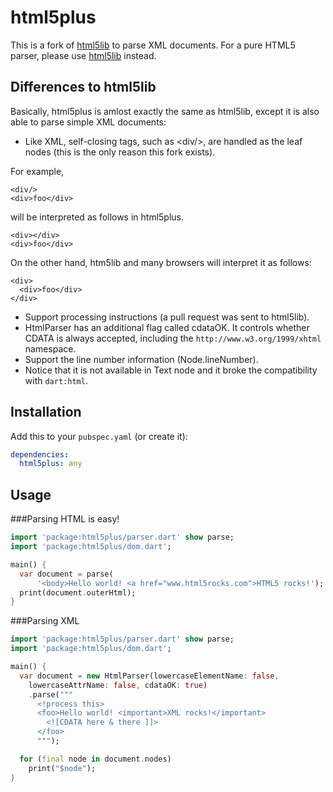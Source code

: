 html5plus
=========

This is a fork of [html5lib](https://github.com/dart-lang/html5lib) to parse XML documents. For a pure HTML5 parser, please use [html5lib](https://github.com/dart-lang/html5lib) instead.

Differences to html5lib
-----------------------

Basically, html5plus is amlost exactly the same as html5lib, except it is also able to parse simple XML documents:

* Like XML, self-closing tags, such as &lt;div/>, are handled as the leaf nodes (this is the only reason this fork exists).

For example,

    <div/>
    <div>foo</div>

will be interpreted as follows in html5plus.

    <div></div>
    <div>foo</div>

On the other hand, htm5lib and many browsers will interpret it as follows:

    <div>
      <div>foo</div>
    </div>

* Support processing instructions (a pull request was sent to html5lib).
* HtmlParser has an additional flag called cdataOK. It controls whether CDATA is always accepted, including the `http://www.w3.org/1999/xhtml` namespace.
* Support the line number information (Node.lineNumber).
 * Notice that it is not available in Text node and it broke the compatibility with `dart:html`.

Installation
------------

Add this to your `pubspec.yaml` (or create it):
```yaml
dependencies:
  html5plus: any
```

Usage
-----

###Parsing HTML is easy!

```dart
import 'package:html5plus/parser.dart' show parse;
import 'package:html5plus/dom.dart';

main() {
  var document = parse(
      '<body>Hello world! <a href="www.html5rocks.com">HTML5 rocks!');
  print(document.outerHtml);
}
```

###Parsing XML

```dart
import 'package:html5plus/parser.dart' show parse;
import 'package:html5plus/dom.dart';

main() {
  var document = new HtmlParser(lowercaseElementName: false, 
    lowercaseAttrName: false, cdataOK: true)
    .parse("""
      <!process this>
      <foo>Hello world! <important>XML rocks!</important>
        <![CDATA here & there ]]>
      </foo>
      """);

  for (final node in document.nodes)
    print("$node");
}
```
